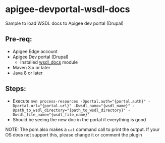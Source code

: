 # apigee-devportal-wsdl-docs
Sample to load WSDL docs to Apigee dev portal (Drupal)

## Pre-req:
- Apigee Edge account
- Apigee Dev portal (Drupal)
	- Installed [wsdl_docs](https://cgit.drupalcode.org/wsdl_docs/tree/README.txt) module
- Maven 3.x or later
- Java 8 or later


## Steps:
- Execute `mvn process-resources -Dportal.auth="{portal.auth}" -Dportal.url="{portal.url}" -Dwsdl_name="{wsdl_name}" -Dpath_to_wsdl_directory="{path_to_wsdl_directory}" -Dwsdl_file_name="{wsdl_file_name}"`
- Should be seeing the new doc in the portal if everything is good

NOTE: The pom also makes a `cat` command call to print the output. If your OS does not support this, please change it or comment the plugin
